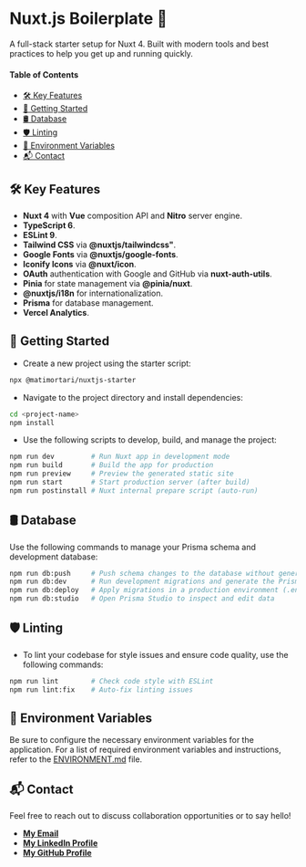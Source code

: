 # Nuxt.js Boilerplate 🚀

A full-stack starter setup for Nuxt 4. Built with modern tools and best practices to help you get up and running quickly.

#### Table of Contents

- [🛠️ Key Features](#-key-features)
- [🏁 Getting Started](#-getting-started)
- [🛢️ Database](#-database)
- [🛡️ Linting](#-linting)
- [🔐 Environment Variables](#-environment-variables)
- [📬 Contact](#-contact)

## 🛠️ Key Features

- **Nuxt 4** with **Vue** composition API and **Nitro** server engine.
- **TypeScript 6**.
- **ESLint 9**.
- **Tailwind CSS** via **@nuxtjs/tailwindcss"**.
- **Google Fonts** via **@nuxtjs/google-fonts**.
- **Iconify Icons** via **@nuxt/icon**.
- **OAuth** authentication with Google and GitHub via **nuxt-auth-utils**.
- **Pinia** for state management via **@pinia/nuxt**.
- **@nuxtjs/i18n** for internationalization.
- **Prisma** for database management.
- **Vercel Analytics**.

## 🏁 Getting Started

- Create a new project using the starter script:

```bash
npx @matimortari/nuxtjs-starter
```

- Navigate to the project directory and install dependencies:

```bash
cd <project-name>
npm install
```

- Use the following scripts to develop, build, and manage the project:

```bash
npm run dev         # Run Nuxt app in development mode
npm run build       # Build the app for production
npm run preview     # Preview the generated static site
npm run start       # Start production server (after build)
npm run postinstall # Nuxt internal prepare script (auto-run)
```

## 🛢️ Database

Use the following commands to manage your Prisma schema and development database:

```bash
npm run db:push     # Push schema changes to the database without generating migrations
npm run db:dev      # Run development migrations and generate the Prisma client
npm run db:deploy   # Apply migrations in a production environment (.env.production)
npm run db:studio   # Open Prisma Studio to inspect and edit data
```

## 🛡️ Linting

- To lint your codebase for style issues and ensure code quality, use the following commands:

```bash
npm run lint        # Check code style with ESLint
npm run lint:fix    # Auto-fix linting issues
```

## 🔐 Environment Variables

Be sure to configure the necessary environment variables for the application.
For a list of required environment variables and instructions, refer to the [ENVIRONMENT.md](ENVIRONMENT.md) file.

## 📬 Contact

Feel free to reach out to discuss collaboration opportunities or to say hello!

- [**My Email**](mailto:matheus.felipe.19rt@gmail.com)
- [**My LinkedIn Profile**](https://www.linkedin.com/in/matheus-mortari-19rt)
- [**My GitHub Profile**](https://github.com/matimortari)
